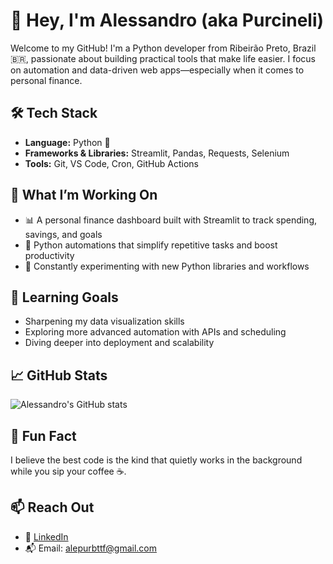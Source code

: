 # 👋 Hey, I'm Alessandro (aka Purcineli)

Welcome to my GitHub! I'm a Python developer from Ribeirão Preto, Brazil 🇧🇷, passionate about building practical tools that make life easier. I focus on automation and data-driven web apps—especially when it comes to personal finance.

## 🛠️ Tech Stack
- **Language:** Python 🐍
- **Frameworks & Libraries:** Streamlit, Pandas, Requests, Selenium
- **Tools:** Git, VS Code, Cron, GitHub Actions

## 🚀 What I’m Working On
- 📊 A personal finance dashboard built with Streamlit to track spending, savings, and goals
- 🤖 Python automations that simplify repetitive tasks and boost productivity
- 🧪 Constantly experimenting with new Python libraries and workflows

## 🌱 Learning Goals
- Sharpening my data visualization skills
- Exploring more advanced automation with APIs and scheduling
- Diving deeper into deployment and scalability

## 📈 GitHub Stats
![Alessandro's GitHub stats](https://github-readme-stats.vercel.app/api?username=Purcineli&show_icons=true&theme=dracula)

## 💬 Fun Fact
I believe the best code is the kind that quietly works in the background while you sip your coffee ☕.

## 📫 Reach Out
- 💼 [LinkedIn](https://www.linkedin.com/in/alessandro-purcineli/)
- 📬 Email: alepurbttf@gmail.com

